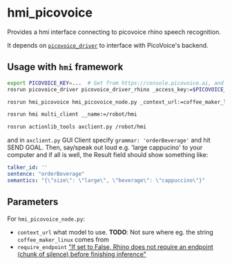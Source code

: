 # hmi_picovoice

Provides a hmi interface connecting to picovoice rhino speech recognition.

It depends on [`picovoice_driver`](https://github.com/reinzor/picovoice_ros) to interface with PicoVoice's backend.

## Usage with `hmi` framework

```bash
export PICOVOICE_KEY=...  # Get from https://console.picovoice.ai, and choose eg the coffeeMaker example context
rosrun picovoice_driver picovoice_driver_rhino _access_key:=$PICOVOICE_KEY __ns:=/robot/hmi
```

```bash
rosrun hmi_picovoice hmi_picovoice_node.py _context_url:=coffee_maker_linux __ns:=/robot/hmi
```

```bash
rosrun hmi multi_client __name:=/robot/hmi
```

```bash
rosrun actionlib_tools axclient.py /robot/hmi
```

and in `axclient.py` GUI Client specify `grammar: 'orderBeverage'` and hit SEND GOAL.
Then, say/speak out loud e.g. 'large cappucino' to your computer and if all is well, the Result field should show something like:
```yaml
talker_id: ''
sentence: "orderBeverage"
semantics: "{\"size\": \"large\", \"beverage\": \"cappuccino\"}"
```

## Parameters
For `hmi_picovoice_node.py`:
- `context_url` what model to use. **TODO**: Not sure where eg. the string `coffee_maker_linux` comes from
- `require_endpoint` ["If set to False, Rhino does not require an endpoint (chunk of silence) before finishing inference"](https://picovoice.ai/docs/api/rhino-python/)
